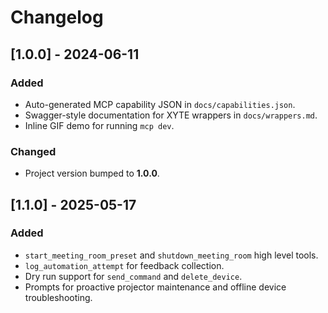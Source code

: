 # Changelog

## [1.0.0] - 2024-06-11
### Added
- Auto-generated MCP capability JSON in `docs/capabilities.json`.
- Swagger-style documentation for XYTE wrappers in `docs/wrappers.md`.
- Inline GIF demo for running `mcp dev`.

### Changed
- Project version bumped to **1.0.0**.

## [1.1.0] - 2025-05-17
### Added
- `start_meeting_room_preset` and `shutdown_meeting_room` high level tools.
- `log_automation_attempt` for feedback collection.
- Dry run support for `send_command` and `delete_device`.
- Prompts for proactive projector maintenance and offline device troubleshooting.


